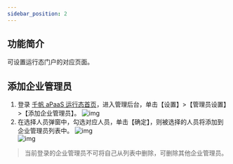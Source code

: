 ```yaml
---
sidebar_position: 2
---
```



## 功能简介
可设置运行态门户的对应页面。

## **添加企业管理员**
1. 登录 [千帆 aPaaS 运行态首页](https://apaas.cloud.tencent.com/)，进入管理后台，单击【设置】>【管理员设置】>【添加企业管理员】。
 ![img](https://main.qcloudimg.com/raw/c8742310e633db95a2b03d93996b5735.png)  
2. 在选择人员弹窗中，勾选对应人员，单击【确定】，则被选择的人员将添加到企业管理员列表中。
  ![img](https://main.qcloudimg.com/raw/1eacaf151f30bb2c66a10bbb028de858.png)        
  ![img](https://main.qcloudimg.com/raw/deab174eb85c0d7f57d57cba659938bf.png)        
>当前登录的企业管理员不可将自己从列表中删除，可删除其他企业管理员。
